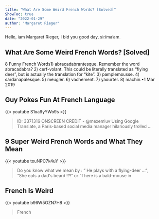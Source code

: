 ```yaml
---
title: "What Are Some Weird French Words? [Solved]"
ShowToc: true 
date: "2022-01-29"
author: "Margaret Rieger" 
---
```


Hello, iam Margaret Rieger, I bid you good day, sir/ma’am.
## What Are Some Weird French Words? [Solved]
8 Funny French Words1) abracadabrantesque. Remember the word abracadabra? 
 2) cerf-volant. This could be literally translated as “flying deer”, but is actually the translation for “kite”. 
 3) pamplemousse. 
 4) sardanapalesque. 
 5) meugler. 
 6) vachement. 
 7) yaourter. 
 8) machin.•1 Mar 2019

## Guy Pokes Fun At French Language
{{< youtube S1oa9yYWo9s >}}
>ID: 3371316 ONSCREEN CREDIT - @mexemluv Using Google Translate, a Paris-based social media manager hilariously trolled ...

## 9 Super Weird French Words and What They Mean
{{< youtube touNPC7k4uY >}}
>Do you know what we mean by : “ He plays with a flying-deer …”, “She eats a dad's beard !?!” or “There is a bald-mouse in 

## French Is Weird
{{< youtube b96W5OZN7H8 >}}
>French

